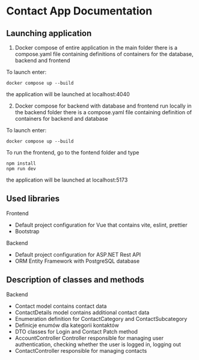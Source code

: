 # Contact App Documentation

## Launching application

1. Docker compose of entire application
   in the main folder there is a compose.yaml file containing definitions of containers for the database, backend and frontend

To launch enter:

```
docker compose up --build
```

the application will be launched at localhost:4040

2. Docker compose for backend with database and frontend run locally
   in the backend folder there is a compose.yaml file containing definition of containers for backend and database

To launch enter:

```
docker compose up --build
```

To run the frontend, go to the fontend folder and type

```
npm install
npm run dev
```

the application will be launched at localhost:5173

## Used libraries

Frontend

- Default project configuration for Vue that contains vite, eslint, prettier
- Bootstrap

Backend

- Default project configuration for ASP.NET Rest API
- ORM Entity Framework with PostgreSQL database

## Description of classes and methods

Backend

- Contact model contains contact data
- ContactDetails model contains additional contact data
- Enumeration definition for ContactCategory and ContactSubcategory
- Definicje enumów dla kategorii kontaktów
- DTO classes for Login and Contact Patch method
- AccountController Controller responsible for managing user authentication, checking whether the user is logged in, logging out
- ContactController responsible for managing contacts
